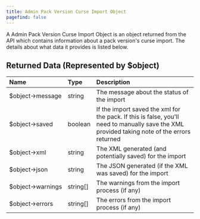 ```yaml
---
title: Admin Pack Version Curse Import Object
pagefind: false
---
```


A Admin Pack Version Curse Import Object is an object returned from the API which contains information about a pack
version's curse import. The details about what data it provides is listed below.

## Returned Data (Represented by $object)

| Name             | Type     | Description                                                                                                                                  |
| :--------------- | :------- | :------------------------------------------------------------------------------------------------------------------------------------------- |
| $object→message  | string   | The message about the status of the import                                                                                                   |
| $object→saved    | boolean  | If the import saved the xml for the pack. If this is false, you'll need to manually save the XML provided taking note of the errors returned |
| $object→xml      | string   | The XML generated (and potentially saved) for the import                                                                                     |
| $object→json     | string   | The JSON generated (if the XML was saved) for the import                                                                                     |
| $object→warnings | string[] | The warnings from the import process (if any)                                                                                                |
| $object→errors   | string[] | The errors from the import process (if any)                                                                                                  |
